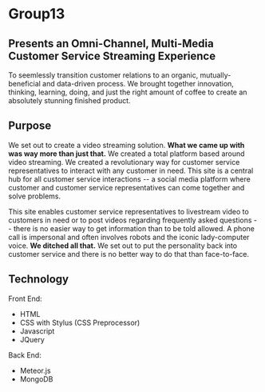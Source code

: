 # Group13
## Presents an Omni-Channel, Multi-Media Customer Service Streaming Experience
To seemlessly transition customer relations to an organic, mutually-beneficial and data-driven process.
We brought together innovation, thinking, learning, doing, and just the right amount of coffee to create an absolutely stunning finished product.

## Purpose
We set out to create a video streaming solution. **What we came up with was way more than just that.** We created a total platform based around 
video streaming. We created a revolutionary way for customer service representatives to interact with any customer in need. This site is 
a central hub for all customer service interactions -- a social media platform where customer and customer service representatives can come 
together and solve problems. 

This site enables customer service representatives to livestream video to customers in need or to post videos regarding frequently asked 
questions -- there is no easier way to get information than to be told allowed. A phone call is impersonal and often involves robots and the
iconic lady-computer voice. **We ditched all that.** We set out to put the personality back into customer service and there is no better way
to do that than face-to-face. 

## Technology
Front End:
* HTML
* CSS with Stylus (CSS Preprocessor)
* Javascript
* JQuery

Back End:
* Meteor.js
* MongoDB